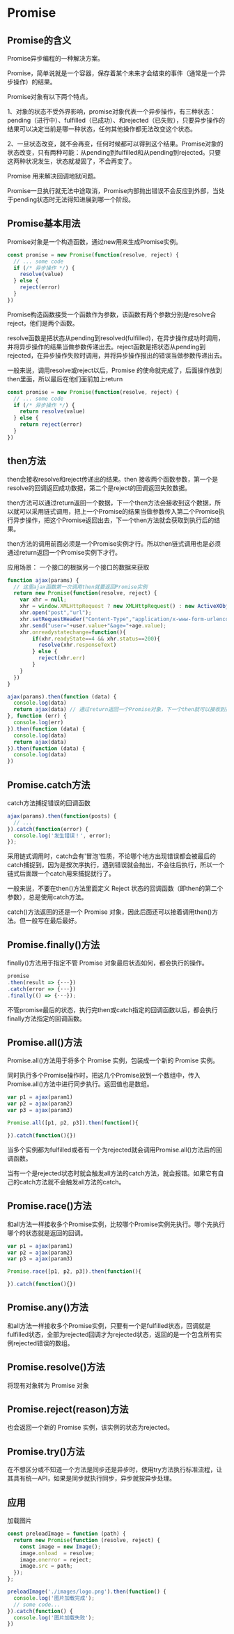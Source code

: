 # Promise

## Promise的含义

Promise异步编程的一种解决方案。

Promise，简单说就是一个容器，保存着某个未来才会结束的事件（通常是一个异步操作）的结果。

Promise对象有以下两个特点。

1、对象的状态不受外界影响，promise对象代表一个异步操作，有三种状态： pending（进行中）、fulfilled（已成功）、和rejected（已失败），只要异步操作的结果可以决定当前是哪一种状态，任何其他操作都无法改变这个状态。

2、一旦状态改变，就不会再变，任何时候都可以得到这个结果。Promise对象的状态改变，只有两种可能：从pending到fulfilled和从pending到rejected。只要这两种状况发生，状态就凝固了，不会再变了。

Promise 用来解决回调地狱问题。

Promise一旦执行就无法中途取消，Promise内部抛出错误不会反应到外部，当处于pending状态时无法得知进展到哪一个阶段。

## Promise基本用法

Promise对象是一个构造函数，通过new用来生成Promise实例。

```js
const promise = new Promise(function(resolve, reject) {
  // ... some code
  if (/* 异步操作 */) {
    resolve(value)
  } else {
    reject(error)
  }
})
```
Promise构造函数接受一个函数作为参数，该函数有两个参数分别是resolve合reject，他们是两个函数。

resolve函数是把状态从pending到resolved(fulfilled)，在异步操作成功时调用，并将异步操作的结果当做参数传递出去。reject函数是把状态从pending到rejected，在异步操作失败时调用，并将异步操作报出的错误当做参数传递出去。

一般来说，调用resolve或reject以后，Promise 的使命就完成了，后面操作放到then里面，所以最后在他们面前加上return

```js
const promise = new Promise(function(resolve, reject) {
  // ... some code
  if (/* 异步操作 */) {
    return resolve(value)
  } else {
    return reject(error)
  }
})
```

## then方法

then会接收resolve和reject传递出的结果。then 接收两个函数参数，第一个是resolve的回调返回成功数据，第二个是reject的回调返回失败数据。

then方法可以通过return返回一个数据，下一个then方法会接收到这个数据，所以就可以采用链式调用，把上一个Promise的结果当做参数传入第二个Promise执行异步操作，把这个Promise返回出去，下一个then方法就会获取到执行后的结果。

then方法的调用前面必须是一个Promise实例才行。所以then链式调用也是必须通过return返回一个Promise实例下才行。

应用场景： 一个接口的根据另一个接口的数据来获取

```js
function ajax(params) {
  // 这里ajax函数第一次调用then就要返回Promise实例
  return new Promise(function(resolve, reject) {
    var xhr = null;
    xhr = window.XMLHttpRequest ? new XMLHttpRequest() : new ActiveXObject('Microsoft.XMLHTTP');
    xhr.open("post","url");
    xhr.setRequestHeader("Content-Type","application/x-www-form-urlencoded");
    xhr.send("user="+user.value+"&age="+age.value);
    xhr.onreadystatechange=function(){
        if(xhr.readyState==4 && xhr.status==200){
          resolve(xhr.responseText)
        } else {
          reject(xhr.err)
        }
    }
  })
}

ajax(params).then(function (data) {
  console.log(data)
  return ajax(data) // 通过return返回一个Promise对象，下一个then就可以接收到执行异步操作后返回的结果。
}, function (err) {
  console.log(err)
}).then(function (data) {
  console.log(data)
  return ajax(data)
}).then(function (data) {
  console.log(data)
})
```

## Promise.catch方法

catch方法捕捉错误的回调函数

```js
ajax(params).then(function(posts) {
  // ...
}).catch(function(error) {
  console.log('发生错误！', error);
});
```

采用链式调用时，catch会有'冒泡'性质，不论哪个地方出现错误都会被最后的catch捕捉到，因为是按次序执行，遇到错误就会抛出，不会往后执行，所以一个链式后面跟一个catch用来捕捉就行了。

一般来说，不要在then()方法里面定义 Reject 状态的回调函数（即then的第二个参数），总是使用catch方法。

catch()方法返回的还是一个 Promise 对象，因此后面还可以接着调用then()方法。但一般写在最后最好。

## Promise.finally()方法

finally()方法用于指定不管 Promise 对象最后状态如何，都会执行的操作。

```js
promise
.then(result => {···})
.catch(error => {···})
.finally(() => {···});
```

不管promise最后的状态，执行完then或catch指定的回调函数以后，都会执行finally方法指定的回调函数。

## Promise.all()方法

Promise.all()方法用于将多个 Promise 实例，包装成一个新的 Promise 实例。

同时执行多个Promise操作时，把这几个Promise放到一个数组中，传入Promise.all()方法中进行同步执行。返回值也是数组。

```js
var p1 = ajax(param1)
var p2 = ajax(param2)
var p3 = ajax(param3)

Promise.all([p1, p2, p3]).then(function(){

}).catch(function(){})
```

当多个实例都为fulfilled或者有一个为rejected就会调用Promise.all()方法后的回调函数。

当有一个是rejected状态时就会触发all方法的catch方法，就会报错。如果它有自己的catch方法就不会触发all方法的catch。

## Promise.race()方法

和all方法一样接收多个Promise实例，比较哪个Promise实例先执行。哪个先执行哪个的状态就是返回的回调。

```js
var p1 = ajax(param1)
var p2 = ajax(param2)
var p3 = ajax(param3)

Promise.race([p1, p2, p3]).then(function(){

}).catch(function(){})
```

## Promise.any()方法

和all方法一样接收多个Promise实例，只要有一个是fulfilled状态，回调就是fulfilled状态，全部为rejected回调才为rejected状态，返回的是一个包含所有实例rejected错误的数组。

## Promise.resolve()方法

将现有对象转为 Promise 对象

## Promise.reject(reason)方法

也会返回一个新的 Promise 实例，该实例的状态为rejected。

## Promise.try()方法

在不想区分或不知道一个方法是同步还是异步时，使用try方法执行标准流程，让其具有统一API，如果是同步就执行同步，异步就按异步处理。

## 应用

加载图片

```js
const preloadImage = function (path) {
  return new Promise(function (resolve, reject) {
    const image = new Image();
    image.onload  = resolve;
    image.onerror = reject;
    image.src = path;
  });
};

preloadImage('./images/logo.png').then(function() {
  console.log('图片加载完成');
  // some code...
}).catch(function() {
  console.log('图片加载失败');
})
```